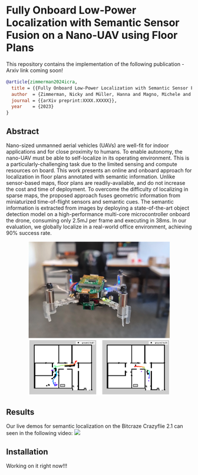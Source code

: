# Fully Onboard Low-Power Localization with Semantic Sensor Fusion on a Nano-UAV using Floor Plans
This repository contains the implementation of the following publication - Arxiv link coming soon!
```bibtex
@article{zimmerman2024icra,
  title = {{Fully Onboard Low-Power Localization with Semantic Sensor Fusion on a Nano-UAV using Floor Plans}},
  author  = {Zimmerman, Nicky and Müller, Hanna and Magno, Michele and Benini, Luca},
  journal = {{arXiv preprint:XXXX.XXXXX}},
  year    = {2023}
}
```

## Abstract
Nano-sized unmanned aerial vehicles (UAVs) are well-fit for indoor applications and for close proximity to humans. To enable autonomy, the nano-UAV must be able to self-localize in its operating environment. This is a particularly-challenging task due to the limited sensing and compute resources on board. This work presents an online and onboard approach for localization in floor plans annotated with semantic information. Unlike sensor-based maps, floor plans are readily-available, and do not increase the cost and time of deployment. To overcome the difficulty of localizing in sparse maps, the proposed approach fuses geometric information from miniaturized time-of-flight sensors and semantic cues. The semantic information is extracted from images by deploying a state-of-the-art object detection model on a high-performance multi-core microcontroller onboard the drone, consuming only 2.5mJ per frame and executing in 38ms. In our evaluation, we globally localize in a real-world office environment, achieving 90\% success rate. 

<p align="center">
<img src="resources/motivation.png" width="384"/>
</p>

## Results
Our live demos for semantic localization on the Bitcraze Crazyflie 2.1 can seen in the following video:
[![](http://img.youtube.com/vi/03l6LVqv4VA/0.jpg)](https://www.youtube.com/watch?v=03l6LVqv4VA "SMCL")

## Installation 
Working on it right now!!!
